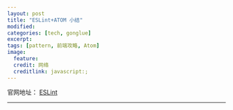```yaml
---
layout: post
title: "ESLint+ATOM 小结"
modified:
categories: [tech, gonglue]
excerpt:
tags: [pattern, 前端攻略, Atom]
image:
  feature:
  credit: 网络
  creditlink: javascript:;
---
```


官网地址： [ESLint](http://eslint.org/)

---
